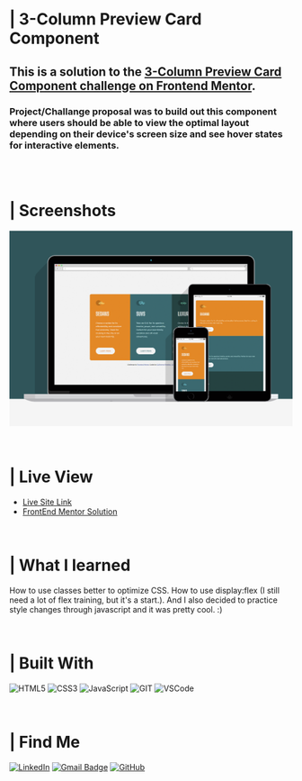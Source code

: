 # | 3-Column Preview Card Component
## This is a solution to the [3-Column Preview Card Component challenge on Frontend Mentor](https://www.frontendmentor.io/challenges/3column-preview-card-component-pH92eAR2-). 
### Project/Challange proposal was to build out this component where users should be able to view the optimal layout depending on their device's screen size and see hover states for interactive elements.

<br><br>

# | Screenshots
![](./images/screenshot/screenshot.png)

<br>

# | Live View
- [Live Site Link](https://guilhermerera.github.io/3-column-preview-card-component)
- [FrontEnd Mentor Solution](https://www.frontendmentor.io/solutions/3-card-component-with-html-css-and-js-Sx4I0Mah2)

<br>

# | What I learned
How to use classes better to optimize CSS. How to use display:flex (I still need a lot of flex training, but it's a start.). And I also decided to practice style changes through javascript and it was pretty cool. :)

<br>

# | Built With
 <img src="https://img.shields.io/badge/HTML5-E34F26?style=for-the-badge&logo=html5&logoColor=white" alt="HTML5"> <img src="https://img.shields.io/badge/CSS3-1572B6?style=for-the-badge&logo=css3&logoColor=white" ALT="CSS3"> <img src="https://img.shields.io/badge/JavaScript-F7DF1E?style=for-the-badge&logo=javascript&logoColor=black" alt="JavaScript"> <img src="https://img.shields.io/badge/Git-F05032?style=for-the-badge&logo=git&logoColor=white" alt="GIT"> <img src="https://img.shields.io/badge/Visual_Studio_Code-0078D4?style=for-the-badge&logo=visual%20studio%20code&logoColor=white" alt="VSCode">

<br>

# | Find Me
[![LinkedIn](https://img.shields.io/badge/LinkedIn-0077B5?style=for-the-badge&logo=linkedin&logoColor=white)](https://www.linkedin.com/in/guilherme-ferreira-6841b023/) [![Gmail Badge](https://img.shields.io/badge/-guilhermerera@gmail.com-f24f4f?style=flat-square&logo=Gmail&logoColor=white&link=mailto:guilhermerera@gmail.com)](mailto:guilhermerera@gmail.com) [![GitHub](https://img.shields.io/github/followers/guilhermerera.svg?style=social&label=Follow&maxAge=2592000)](https://github.com/guilhermerera)
